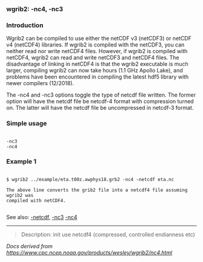 
### wgrib2: -nc4, -nc3



### Introduction



Wgrib2 can be compiled to use either the netCDF v3 (netCDF3) or netCDF v4 (netCDF4) libraries. If wgrib2 is
compiled with the netCDF3, you can neither read nor write netCDF4 files. However, if wgrib2 is
compiled with netCDF4, wgrib2 can read and write netCDF3 and netCDF4 files. The disadvantage of
linking in netCDF4 is that the wgrib2 executable is much larger, compiling wgrib2 can now take hours
(1.1 GHz Apollo Lake),
and problems have been encountered in compiling the latest hdf5 library with newer compilers (12/2018).


The -nc4 and
-nc3 options toggle the type of netcdf file written. The former
option will have the netcdf file be netcdf-4 format with compression turned on. The latter 
will have the netcdf file be uncompressed in netcdf-3 format.



### Simple usage




```

-nc3
-nc4

```

### Example 1




```

$ wgrib2 ../example/eta.t00z.awphys18.grb2 -nc4 -netcdf eta.nc

The above line converts the grib2 file into a netcdf4 file assuming wgrib2 was
compiled with netCDF4.


```


See also:
[-netcdf](./netcdf.html),
[-nc3](./nc3.html)
[-nc4](./nc4.html)












----

>Description: init         use netcdf4 (compressed, controlled endianness etc)

_Docs derived from <https://www.cpc.ncep.noaa.gov/products/wesley/wgrib2/nc4.html>_